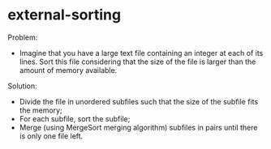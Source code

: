 # external-sorting
Problem: 
- Imagine that you have a large text file containing an integer at each of its lines. Sort this file considering that the size of the file is larger than the amount of memory available.

Solution: 
- Divide the file in unordered subfiles such that the size of the subfile fits the memory;
- For each subfile, sort the subfile;
- Merge (using MergeSort merging algorithm) subfiles in pairs until there is only one file left.
